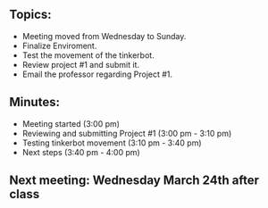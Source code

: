 ## Topics:
- Meeting moved from Wednesday to Sunday.
- Finalize Enviroment.
- Test the movement of the tinkerbot.
- Review project #1 and submit it.
- Email the professor regarding Project #1.

## Minutes:
- Meeting started (3:00 pm)
- Reviewing and submitting Project #1 (3:00 pm - 3:10 pm)
- Testing tinkerbot movement (3:10 pm - 3:40 pm)
- Next steps (3:40 pm - 4:00 pm)

## Next meeting: Wednesday March 24th after class